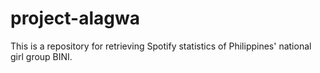 # project-alagwa
This is a repository for retrieving Spotify statistics of Philippines' national girl group BINI.
